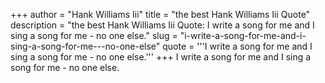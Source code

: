 +++
author = "Hank Williams Iii"
title = "the best Hank Williams Iii Quote"
description = "the best Hank Williams Iii Quote: I write a song for me and I sing a song for me - no one else."
slug = "i-write-a-song-for-me-and-i-sing-a-song-for-me---no-one-else"
quote = '''I write a song for me and I sing a song for me - no one else.'''
+++
I write a song for me and I sing a song for me - no one else.
